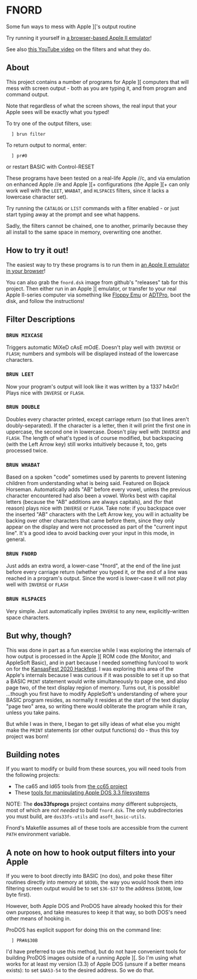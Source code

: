 # FNORD
Some fun ways to mess with Apple ]['s output routine

Try running it yourself in [a browser-based Apple II emulator](http://micah.cowan.name/apple2js/apple2jse.html#fnord)!

See also [this YouTube video](https://youtu.be/-ihj4dO9wOI) on the filters and what they do.

## About

This project contains a number of programs for Apple ][ computers that will mess with screen output - both as you are typing it, and from program and command output.

Note that regardless of what the screen shows, the real input that your Apple sees will be exactly what you typed!

To try one of the output filters, use:
```
  ] brun filter
```

To return output to normal, enter:
```
  ] pr#0
```
or restart BASIC with Control-RESET

These programs have been tested on a real-life Apple //c, and via emulation on enhanced Apple //e and Apple ][+ configurations (the Apple ][+ can only work well with the `LEET`, `WHABAT`, and `HLSPACES` filters, since it lacks a lowercase character set).

Try running the `CATALOG` or `LIST` commands with a filter enabled - or just start typing away at the prompt and see what happens.

Sadly, the filters cannot be chained, one to another, primarily because they all install to the same space in memory, overwriting one another.

## How to try it out!

The easiest way to try these programs is to run them in [an Apple II emulator in your browser](http://micah.cowan.name/apple2js/apple2jse.html#fnord)!

You can also grab the `fnord.dsk` image from github's "releases" tab for this project. Then either run in an Apple ][ emulator, or transfer to your real Apple II-series computer via something like [Floppy Emu](https://www.bigmessowires.com/floppy-emu/) or [ADTPro](https://adtpro.com/), boot the disk, and follow the instructions!

## Filter Descriptions

### `BRUN MIXCASE`
Triggers automatic MiXeD cAsE mOdE. Doesn't play well with `INVERSE` or `FLASH`; numbers and symbols will be displayed instead of the lowercase characters.

### `BRUN LEET`
Now your program's output will look like it was written by a 1337 h4x0r! Plays nice with `INVERSE` or `FLASH`.

### `BRUN DOUBLE`
Doubles every character printed, except carriage return (so that lines aren't doubly-separated). If the character is a letter, then it will print the first one in uppercase, the second one in lowercase. Doesn't play well with `INVERSE` and `FLASH`. The length of what's typed is of course modified, but backspacing (with the Left Arrow key) still works intuitively because it, too, gets processed twice.

### `BRUN WHABAT`
Based on a spoken "code" sometimes used by parents to prevent listening children from understanding what is being said. Featured on Bojack Horseman. Automatically adds "AB" before every vowel, unless the previous character encountered had also been a vowel. Works best with capital letters (because the "AB" additions are always capitals), and (for that reason) plays nice with `INVERSE` or `FLASH`. Take note: if you backspace over the inserted "AB" characters with the Left Arrow key, you will in actuality be backing over other characters that came before them, since they only appear on the display and were not processed as part of the "current input line". It's a good idea to avoid backing over your input in this mode, in general.

### `BRUN FNORD`
Just adds an extra word, a lower-case "fnord", at the end of the line just before every carriage return (whether you typed it, or the end of a line was reached in a program's output. Since the word is lower-case it will not play well with `INVERSE` or `FLASH`

### `BRUN HLSPACES`
Very simple. Just automatically inplies `INVERSE` to any new, explicitly-written space characters.

## But why, though?

This was done in part as a fun exercise while I was exploring the internals of how output is processed in the Apple ][ ROM code (the Monitor, and AppleSoft Basic), and in part because I needed something fun/cool to work on for the [KansasFest 2020 Hackfest](https://www.kansasfest.org/hackfest/). I was exploring this area of the Apple's internals because I was curious if it was possible to set it up so that a BASIC `PRINT` statement would write simultaneously to page one, and also page two, of the text display region of memory. Turns out, it is possible! ...though you first have to modify AppleSoft's understanding of where your BASIC program resides, as normally it resides at the start of the text display "page two" area, so writing there would obliterate the program while it ran, unless you take pains.

But while I was in there, I began to get silly ideas of what else you might make the `PRINT` statements (or other output functions) do - thus this toy project was born!

## Building notes

If you want to modify or build from these sources, you will need tools from the following projects:

  * The ca65 and ld65 tools from [the cc65 project](https://github.com/cc65/cc65)
  * These [tools for manipulating Apple DOS 3.3 filesystems](https://github.com/deater/dos33fsprogs)

NOTE: The **dos33fsprogs** project contains *many* different subprojects, most of which are *not needed* to build `fnord.dsk`. The only subdirectories you must build, are `dos33fs-utils` and `asoft_basic-utils`.

Fnord's Makefile assumes all of these tools are accessible from the current `PATH` environment variable.

## A note on how to hook output filters into your Apple

If you were to boot directly into BASIC (no dos), and poke these filter routines directly into memory at `$030b`, the way you would hook them into filtering screen output would be to set `$36-$37` to the address (`$030B`, low byte first).

However, both Apple DOS and ProDOS have already hooked this for their own purposes, and take measures to keep it that way, so both DOS's need other means of hooking in.

ProDOS has explicit support for doing this on the command line:
```
  ] PR#A$30B
```

I'd have preferred to use this method, but do not have convenient tools for building ProDOS images outside of a running Apple ][. So I'm using what works for at least my version (3.3) of Apple DOS (unsure if a better means exists): to set `$AA53-54` to the desired address. So we do that.
